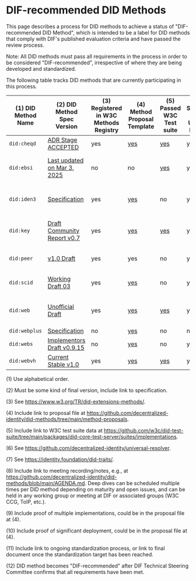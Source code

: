 # DIF-recommended DID Methods

This page describes a process for DID methods to achieve a status of "DIF-recommended DID Method", which is
intended to be a label for DID methods that comply with DIF's published evaluation criteria and have passed the review process.

Note: All DID methods must pass all requirements in the process in order to be considered "DIF-recommended",
irrespective of where they are being developed and standardized.

The following table tracks DID methods that are currently participating in this process.

| (1) DID Method Name | (2) DID Method Spec Version                                                                                     | (3) Registered in W3C Methods Registry | (4) Method Proposal Template                                                                                    | (5) Passed W3C Test suite                                                                                                           | (6) Supported in DIF Universal Resolver | (7) Evaluation in DID Traits | (8) Conducted Deep Dive(s)                                                                                      | (9) Multiple implementations | (10) Significant Deployment | (11) Standardization Target               | (12) DIF-recommended DID Method |
|---------------------|-----------------------------------------------------------------------------------------------------------------|----------------------------------------|-----------------------------------------------------------------------------------------------------------------|-------------------------------------------------------------------------------------------------------------------------------------|-----------------------------------------|------------------------------|-----------------------------------------------------------------------------------------------------------------|------------------------------|-----------------------------|-------------------------------------------|--------------------------------|
| `did:cheqd`         | [ADR Stage ACCEPTED](https://docs.cheqd.io/product/architecture/adr-list/adr-001-cheqd-did-method)              | yes                                    | [yes](https://github.com/decentralized-identity/did-methods/blob/main/method-proposals/PROPOSAL-did-cheqd.md)   | [yes](https://github.com/w3c/did-test-suite/blob/main/packages/did-core-test-server/suites/implementations/resolver-did-cheqd.json) | yes                                     | yes                          | 0                                                                                                               | ?                            | ?                           | ?                                         | **no**                         |
| `did:ebsi`          | [Last updated on Mar 3, 2025](https://hub.ebsi.eu/vc-framework/did/legal-entities)                              | no                                     | no                                                                                                              | [yes](https://github.com/w3c/did-test-suite/blob/main/packages/did-core-test-server/suites/implementations/did-ebsi.json)           | yes                                     | no                           | 0                                                                                                               | ?                            | ?                           | European Standard at CEN/CLC JTC 19 WG 1  | **no**                         |
| `did:iden3`         | [Specification](https://github.com/iden3/did-iden3/blob/main/did-iden3-method.md)                               | yes                                    | [yes](https://github.com/decentralized-identity/did-methods/blob/main/method-proposals/PROPOSAL-did-iden3.md)   | no                                                                                                                                  | yes                                     | yes                          | 0                                                                                                               | ?                            | ?                           | European Standard at CEN/CLC JTC 19 WG 1 (planned)    | **no**   
| `did:key`           | [Draft Community Report v0.7](https://w3c-ccg.github.io/did-key-spec/)                                          | yes                                    | [yes](https://github.com/decentralized-identity/did-methods/blob/main/method-proposals/PROPOSAL-did-key.md)     | [yes](https://github.com/w3c/did-test-suite/blob/main/packages/did-core-test-server/suites/implementations/did-key-2020-db.json)    | yes                                     | yes                          | [1](https://github.com/decentralized-identity/did-methods/blob/main/AGENDA.md#meeting---26-mar-2025---1800-cet) | ?                            | ?                           | W3C Recommendation at W3C DID Methods WG  | **no**                         |
| `did:peer`          | [v1.0 Draft](https://identity.foundation/peer-did-method-spec/)                                                 | yes                                    | yes                                                                                                             | no                                                                                                                                  | yes                                     | yes                          | [1](https://github.com/decentralized-identity/did-methods/blob/main/AGENDA.md#meeting---23-apr-2025---1800-cest)                                                                                                               | ?                            | ?                           | DIF-Approved Deliverable at DIF ID WG     | **no**                         |
| `did:scid`          | [Working Draft 03](https://lf-toip.atlassian.net/wiki/spaces/HOME/pages/88572360/DID+SCID+Method+Specification) | yes                                    | [yes](https://github.com/decentralized-identity/did-methods/blob/main/method-proposals/PROPOSAL-did-scid.md)    | no                                                                                                                                  | yes                                      | no                           | 0                                                                                                               | ?                            | ?                           | ToIP-Approved at ToIP DID SCID Task Force | **no**                         |
| `did:web`           | [Unofficial Draft](https://w3c-ccg.github.io/did-method-web/)                                                   | yes                                    | [yes](https://github.com/decentralized-identity/did-methods/blob/main/method-proposals/PROPOSAL-did-web.md)     | [yes](https://github.com/w3c/did-test-suite/blob/main/packages/did-core-test-server/suites/implementations/did-web-spruce.json)     | yes                                     | yes                          | 0                                                                                                               | ?                            | ?                           | W3C Recommendation at W3C DID Methods WG  | **no**                         |
| `did:webplus`       | [Specification](https://ledgerdomain.github.io/did-webplus-spec/)                                               | no                                     | [yes](https://github.com/decentralized-identity/did-methods/blob/main/method-proposals/PROPOSAL-did-webplus.md) | no                                                                                                                                  | no                                      | no                           | 0                                                                                                               | ?                            | ?                           | ?                                         | **no**                         |
| `did:webs`          | [Implementors Draft v0.9.15](https://trustoverip.github.io/tswg-did-method-webs-specification/)                 | no                                     | [yes](https://github.com/decentralized-identity/did-methods/blob/main/method-proposals/PROPOSAL-did-webs.md)    | no                                                                                                                                  | yes                                     | no                           | 0                                                                                                               | ?                            | ?                           | ?                                         | **no**                         |
| `did:webvh`         | [Current Stable v1.0](https://identity.foundation/didwebvh/)                                                    | yes                                    | [yes](https://github.com/decentralized-identity/did-methods/blob/main/method-proposals/PROPOSAL-did-webvh.md)   | [yes](https://w3c.github.io/did-test-suite/#M51)                                                                                                                                  | yes                                     | yes                          | [Intro](https://us02web.zoom.us/rec/share/AJ5AINNqN0mc-gDtSsKPjgyknBjXViRsVpXklZFcC4vObcrRxAoXQ3c9kCRkmEKA.ZAK46kp3nq77dWIm), [Deep Dive 1](https://us02web.zoom.us/rec/share/6GhsVQ6VCIQiM5YyqkeAr4zg9RxcfxriKSi3tqQp5v0nad7Gdp52uXe5Pm3B26nz.SdHHNRMZJJcWmzZn)                                                                                                               | [5](https://didwebvh.info/latest/implementations/)                            | [Yes](https://didwebvh.info/latest/implementations/deployments/)                           | W3C                                         | **no**                         |

(1) Use alphabetical order.

(2) Must be some kind of final version, include link to specification.

(3) See https://www.w3.org/TR/did-extensions-methods/.

(4) Include link to proposal file at https://github.com/decentralized-identity/did-methods/tree/main/method-proposals.

(5) Include link to W3C test suite data at https://github.com/w3c/did-test-suite/tree/main/packages/did-core-test-server/suites/implementations.

(6) See https://github.com/decentralized-identity/universal-resolver.

(7) See https://identity.foundation/did-traits/.

(8) Include link to meeting recording/notes, e.g., at https://github.com/decentralized-identity/did-methods/blob/main/AGENDA.md. Deep
dives can be scheduled multiple times per DID method depending on maturity and open issues, and can be held in any
working group or meeting at DIF or associated groups (W3C CCG, ToIP, etc.).

(9) Include proof of multiple implementations, could be in the proposal file at (4).

(10) Include proof of significant deployment, could be in the proposal file at (4).

(11) Include link to ongoing standardization process, or link to final document once the standardization target
has been reached.

(12) DID method becomes "DIF-recommended" after DIF Technical Steering Committee confirms that all requirements have been met.
